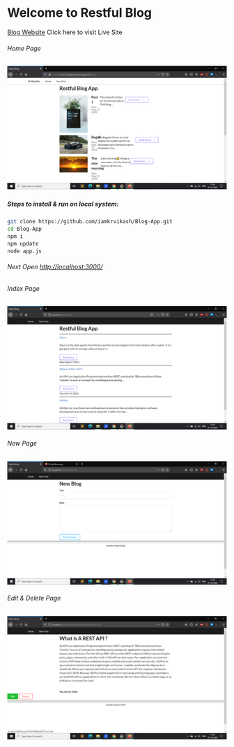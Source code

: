 # Welcome to Restful Blog
[Blog Website](https://novice-blogapp.herokuapp.com/blogs) Click here to visit Live Site
###### Home Page
![Home Page of Live site](screenshots/home.png)
------------


##### Steps to install & run on local system:
```sh
git clone https://github.com/iamkrvikash/Blog-App.git
cd Blog-App
npm i
npm update
node app.js
```
###### Next Open [http://localhost:3000/](http://localhost:3000/ "http://localhost:3000/")

###### Index Page
![Index](screenshots/index.png)
###### New Page
![Output](screenshots/new.png)
###### Edit & Delete Page
![Output](screenshots/edit.png)

